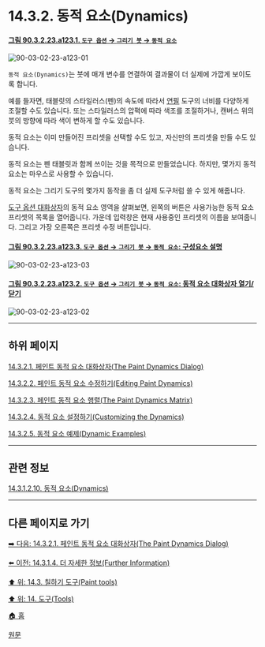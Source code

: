 # 14.3.2. 동적 요소(Dynamics)

<a id="90-03-02-23-a123-01"></a>

#### [그림 90.3.2.23.a123.1. `도구 옵션` → `그리기 붓` → `동적 요소`](./90-03-02-23-paintbrush.md#90-03-02-23-a123-01)
![90-03-02-23-a123-01](https://github.com/wonder13662/gimp/assets/15767104/c0116908-dcf0-4d4c-99e7-b56a55fa5095)

`동적 요소(Dynamics)`는 붓에 매개 변수를 연결하여 결과물이 더 실제에 가깝게 보이도록 합니다.

예를 들자면, 태블릿의 스타일러스(펜)의 속도에 따라서 [연필](./14-03-06-pencil.md) 도구의 너비를 다양하게 조절할 수도 있습니다. 또는 스타일러스의 압펵에 따라 색조를 조절하거나, 캔버스 위의 붓의 방향에 따라 색이 변하게 할 수도 있습니다.

동적 요소는 이미 만들어진 프리셋을 선택할 수도 있고, 자신만의 프리셋을 만들 수도 있습니다.

동적 요소는 펜 태블릿과 함께 쓰이는 것을 목적으로 만들었습니다. 하지만, 몇가지 동적 요소는 마우스로 사용할 수 있습니다.

동적 요소는 그리기 도구의 몇가지 동작을 좀 더 실제 도구처럼 쓸 수 있게 해줍니다.

[도구 옵션 대화상자](./14-01-04-00-tool-options.md)의 동적 요소 영역을 살펴보면, 왼쪽의 버튼은 사용가능한 동적 요소 프리셋의 목록을 열어줍니다. 가운데 입력창은 현재 사용중인 프리셋의 이름을 보여줍니다. 그리고 가장 오른쪽은 프리셋 수정 버튼입니다.

<a id="90-03-02-23-a123-03"></a>

#### [그림 90.3.2.23.a123.3. `도구 옵션` → `그리기 붓` → `동적 요소`: 구성요소 설명](./90-03-02-23-paintbrush.md#90-03-02-23-a123-03)
![90-03-02-23-a123-03](https://github.com/wonder13662/gimp/assets/15767104/6a148b04-acb4-4b3d-b93c-c646d4828e22)

<a id="90-03-02-23-a123-02"></a>

#### [그림 90.3.2.23.a123.2. `도구 옵션` → `그리기 붓` → `동적 요소`: 동적 요소 대화상자 열기/닫기](./90-03-02-23-paintbrush.md#90-03-02-23-a123-02)
![90-03-02-23-a123-02](https://github.com/wonder13662/gimp/assets/15767104/4afc1aa9-cf75-445f-889a-934d61053317)

***

## 하위 페이지

[14.3.2.1. 페인트 동적 요소 대화상자(The Paint Dynamics Dialog)](./14-03-02-01-the_paint_dynamics_dialog.md)

[14.3.2.2. 페인트 동적 요소 수정하기(Editing Paint Dynamics)](./14-03-02-02-editing_paint_dynamics.md)

[14.3.2.3. 페인트 동적 요소 행렬(The Paint Dynamics Matrix)](./14-03-02-03-the_paint_dynamics_matrix.md)

[14.3.2.4. 동적 요소 설정하기(Customizing the Dynamics)](./14-03-02-04-customizing_the_dynamics.md)

[14.3.2.5. 동적 요소 예제(Dynamic Examples)](./14-03-02-05-dynamics_examples.md)

***

## 관련 정보

[14.3.1.2.10. 동적 요소(Dynamics)](./14-03-01-02-10-dynamics.md)

***

## 다른 페이지로 가기

[➡️ 다음: 14.3.2.1. 페인트 동적 요소 대화상자(The Paint Dynamics Dialog)](./14-03-02-01-the_paint_dynamics_dialog.md)

[⬅️ 이전: 14.3.1.4. 더 자세한 정보(Further Information)](./14-03-01-04-further_information.md)

[⬆️ 위: 14.3. 칠하기 도구(Paint tools)](./14-03-00-paint-tools.md)

[⬆️ 위: 14. 도구(Tools)](./14-00-tools.md)

[🏠 홈](./00-home.md)

[원문](https://docs.gimp.org/2.10/ko/gimp-tools-paint.html#idm12094)
